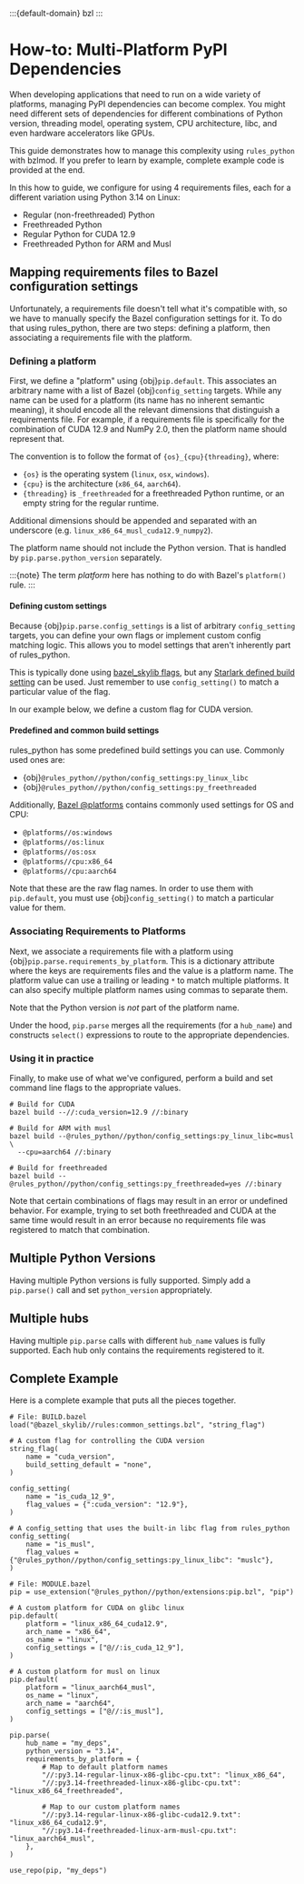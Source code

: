 :::{default-domain} bzl
:::

# How-to: Multi-Platform PyPI Dependencies

When developing applications that need to run on a wide variety of platforms,
managing PyPI dependencies can become complex. You might need different sets of
dependencies for different combinations of Python version, threading model,
operating system, CPU architecture, libc, and even hardware accelerators like
GPUs.

This guide demonstrates how to manage this complexity using `rules_python` with
bzlmod. If you prefer to learn by example, complete example code is provided at
the end.

In this how to guide, we configure for using 4 requirements files, each
for a different variation using Python 3.14 on Linux:

* Regular (non-freethreaded) Python
* Freethreaded Python
* Regular Python for CUDA 12.9
* Freethreaded Python for ARM and Musl

## Mapping requirements files to Bazel configuration settings

Unfortunately, a requirements file doesn't tell what it's compatible with,
so we have to manually specify the Bazel configuration settings for it. To do
that using rules_python, there are two steps: defining a platform, then
associating a requirements file with the platform.

### Defining a platform

First, we define a "platform" using {obj}`pip.default`. This associates an
arbitrary name with a list of Bazel {obj}`config_setting` targets. While any
name can be used for a platform (its name has no inherent semantic meaning), it
should encode all the relevant dimensions that distinguish a requirements file.
For example, if a requirements file is specifically for the combination of CUDA
12.9 and NumPy 2.0, then the platform name should represent that.

The convention is to follow the format of `{os}_{cpu}{threading}`, where:

* `{os}` is the operating system (`linux`, `osx`, `windows`).
* `{cpu}` is the architecture (`x86_64`, `aarch64`).
* `{threading}` is `_freethreaded` for a freethreaded Python runtime, or an
  empty string for the regular runtime.

Additional dimensions should be appended and separated with an underscore (e.g.
`linux_x86_64_musl_cuda12.9_numpy2`).

The platform name should not include the Python version. That is handled by
`pip.parse.python_version` separately.

:::{note}
The term _platform_ here has nothing to do with Bazel's `platform()` rule.
:::

#### Defining custom settings

Because {obj}`pip.parse.config_settings` is a list of arbitrary `config_setting`
targets, you can define your own flags or implement custom config matching
logic. This allows you to model settings that aren't inherently part of
rules_python.

This is typically done using [bazel_skylib flags](https://bazel.build/extending/config), but any [Starlark
defined build setting](https://bazel.build/extending/config) can be used. Just
remember to use `config_setting()` to match a particular value of the flag.

In our example below, we define a custom flag for CUDA version.

#### Predefined and common build settings

rules_python has some predefined build settings you can use. Commonly used ones
are:

* {obj}`@rules_python//python/config_settings:py_linux_libc`
* {obj}`@rules_python//python/config_settings:py_freethreaded`

Additionally, [Bazel @platforms](https://github.com/bazelbuild/platforms)
contains commonly used settings for OS and CPU:

* `@platforms//os:windows`
* `@platforms//os:linux`
* `@platforms//os:osx`
* `@platforms//cpu:x86_64`
* `@platforms//cpu:aarch64`

Note that these are the raw flag names. In order to use them with `pip.default`,
you must use {obj}`config_setting()` to match a particular value for them.

### Associating Requirements to Platforms

Next, we associate a requirements file with a platform using
{obj}`pip.parse.requirements_by_platform`. This is a dictionary attribute where
the keys are requirements files and the value is a platform name. The platform
value can use a trailing or leading `*` to match multiple platforms. It can also
specify multiple platform names using commas to separate them.

Note that the Python version is _not_ part of the platform name.

Under the hood, `pip.parse` merges all the requirements (for a `hub_name`) and
constructs `select()` expressions to route to the appropriate dependencies.

### Using it in practice

Finally, to make use of what we've configured, perform a build and set
command line flags to the appropriate values.

```shell
# Build for CUDA
bazel build --//:cuda_version=12.9 //:binary

# Build for ARM with musl
bazel build --@rules_python//python/config_settings:py_linux_libc=musl \
  --cpu=aarch64 //:binary

# Build for freethreaded
bazel build --@rules_python//python/config_settings:py_freethreaded=yes //:binary
```

Note that certain combinations of flags may result in an error or undefined
behavior. For example, trying to set both freethreaded and CUDA at the same
time would result in an error because no requirements file was registered
to match that combination.

## Multiple Python Versions

Having multiple Python versions is fully supported. Simply add a `pip.parse()`
call and set `python_version` appropriately.

## Multiple hubs

Having multiple `pip.parse` calls with different `hub_name` values is fully
supported. Each hub only contains the requirements registered to it.

## Complete Example

Here is a complete example that puts all the pieces together.

```starlark
# File: BUILD.bazel
load("@bazel_skylib//rules:common_settings.bzl", "string_flag")

# A custom flag for controlling the CUDA version
string_flag(
    name = "cuda_version",
    build_setting_default = "none",
)

config_setting(
    name = "is_cuda_12_9",
    flag_values = {":cuda_version": "12.9"},
)

# A config_setting that uses the built-in libc flag from rules_python
config_setting(
    name = "is_musl",
    flag_values = {"@rules_python//python/config_settings:py_linux_libc": "muslc"},
)

# File: MODULE.bazel
pip = use_extension("@rules_python//python/extensions:pip.bzl", "pip")

# A custom platform for CUDA on glibc linux
pip.default(
    platform = "linux_x86_64_cuda12.9",
    arch_name = "x86_64",
    os_name = "linux",
    config_settings = ["@//:is_cuda_12_9"],
)

# A custom platform for musl on linux
pip.default(
    platform = "linux_aarch64_musl",
    os_name = "linux",
    arch_name = "aarch64",
    config_settings = ["@//:is_musl"],
)

pip.parse(
    hub_name = "my_deps",
    python_version = "3.14",
    requirements_by_platform = {
        # Map to default platform names
        "//:py3.14-regular-linux-x86-glibc-cpu.txt": "linux_x86_64",
        "//:py3.14-freethreaded-linux-x86-glibc-cpu.txt": "linux_x86_64_freethreaded",

        # Map to our custom platform names
        "//:py3.14-regular-linux-x86-glibc-cuda12.9.txt": "linux_x86_64_cuda12.9",
        "//:py3.14-freethreaded-linux-arm-musl-cpu.txt": "linux_aarch64_musl",
    },
)

use_repo(pip, "my_deps")
```
